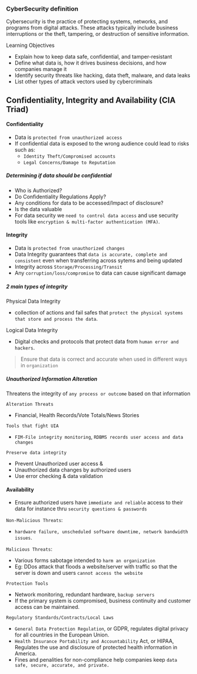### CyberSecurity definition
Cybersecurity is the practice of protecting systems, networks, and programs from digital attacks. These attacks typically include business interruptions or the theft, tampering, or destruction of sensitive information.


Learning Objectives
* Explain how to keep data safe, confidential, and tamper-resistant
* Define what data is, how it drives business decisions, and how companies manage it
* Identify security threats like hacking, data theft, malware, and data leaks
* List other types of attack vectors used by cybercriminals

## Confidentiality, Integrity and Availability (CIA Triad)
#### Confidentiality
* Data is `protected from unauthorized access`
* If confidential data is exposed to the wrong audience could lead to risks such as:
    * `Identity Theft/Compromised accounts`
    * `Legal Concerns/Damage to Reputation`

##### Determining if data should be confidential
* Who is Authorized?
* Do Confidentiality Regulations Apply?
* Any conditions for data to be accessed/Impact of disclosure?
* Is the data valuable
* For data security we `need to control data access` and use security tools like `encryption & multi-factor authentication (MFA)`.

#### Integrity
* Data is `protected from unauthorized changes`
* Data Integrity guarantees that `data is accurate, complete and consistent` even when transferring across sytems and being updated 
* Integrity across `Storage/Processing/Transit`
* Any `corruption/loss/compromise` to data can cause significant damage
##### 2 main types of integrity 
Physical Data Integrity
* collection of actions and fail safes that `protect the physical systems that store and process the data`.

Logical Data Integrity
* Digital checks and protocols that protect data from `human error and hackers`.
> Ensure that data is correct and accurate when used in different ways in `organization`

##### Unauthorized Information Alteration
Threatens the integrity of `any process or outcome` based on that information

`Alteration Threats` 
* Financial, Health Records/Vote Totals/News Stories

`Tools that fight UIA`
* `FIM-File integrity monitoring`, `RDBMS records user access and data changes`

`Preserve data integrity`
* Prevent Unauthorized user access &
* Unauthorized data changes by authorized users
* Use error checking & data validation

#### Availability
* Ensure authorized users have `immediate and reliable` access to their data for instance thru `security questions & passwords`

`Non-Malicious Threats`:
* `hardware failure, unscheduled software downtime, network bandwidth issues`.

`Malicious Threats`:
* Various forms sabotage intended to `harm an organization`
* Eg: DDos attack that floods a website/server with traffic so that the server is down and users `cannot access the website`

`Protection Tools`
* Network monitoring, redundant hardware, `backup servers`
* If the primary system is compromised, business continuity and customer access can be maintained.

`Regulatory Standards/Contracts/Local Laws`
* `General Data Protection Regulation`, or GDPR, regulates digital privacy for all
countries in the European Union.
*  `Health Insurance Portability and Accountability` Act, or HIPAA, Regulates the use and disclosure of protected health information in America.
* Fines and penalities for non-compliance help companies keep `data safe, secure, accurate,
and private.`